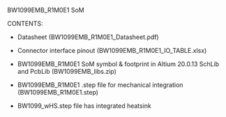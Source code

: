 BW1099EMB_R1M0E1 SoM

CONTENTS:

- Datasheet (BW1099EMB_R1M0E1_Datasheet.pdf)

- Connector interface pinout (BW1099EMB_R1M0E1_IO_TABLE.xlsx)

- BW1099EMB_R1M0E1 SoM symbol & footprint in Altium 20.0.13 SchLib and PcbLib (BW1099EMB_libs.zip)

- BW1099EMB_R1M0E1 .step file for mechanical integration (BW1099EMB_R1M0E1.step)

- BW1099_wHS.step file has integrated heatsink 

